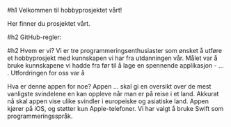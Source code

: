 #h1
Velkommen til hobbyprosjektet vårt!

Her finner du prosjektet vårt.

#h2
GitHub-regler:



#h2
Hvem er vi?
Vi er tre programmeringsenthusiaster som ønsket å utføre et hobbyprosjekt med kunnskapen vi har fra utdanningen vår. Målet var å bruke kunnskapene vi hadde fra før til å lage en spennende applikasjon - ... . Utfordringen for oss var å 

Hva er denne appen for noe?
Appen ... skal gi en oversikt over de mest vanligste svindelene en kan oppleve når man er på reise i et land. Akkurat nå skal appen vise ulike svindler i europeiske og asiatiske land. 
Appen kjører på iOS, og støtter kun Apple-telefoner. Vi har valgt å bruke Swift som programmeringsspråk.
